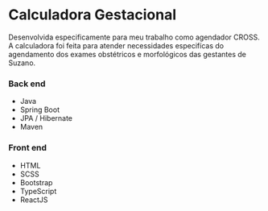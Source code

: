 # Calculadora Gestacional

Desenvolvida especificamente para meu trabalho como agendador CROSS. 
A calculadora foi feita para atender necessidades especifícas do agendamento dos exames obstétricos e morfológicos das gestantes de Suzano.

### Back end

- Java
- Spring Boot
- JPA / Hibernate
- Maven

### Front end

 - HTML 
 - SCSS
 - Bootstrap 
 - TypeScript
 - ReactJS
